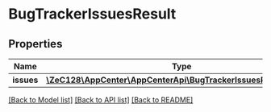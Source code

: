 # BugTrackerIssuesResult

## Properties
Name | Type | Description | Notes
------------ | ------------- | ------------- | -------------
**issues** | [**\ZeC128\AppCenter\AppCenterApi\BugTrackerIssuesResultIssues[]**](BugTrackerIssuesResultIssues.md) |  | [optional] 

[[Back to Model list]](../README.md#documentation-for-models) [[Back to API list]](../README.md#documentation-for-api-endpoints) [[Back to README]](../README.md)


